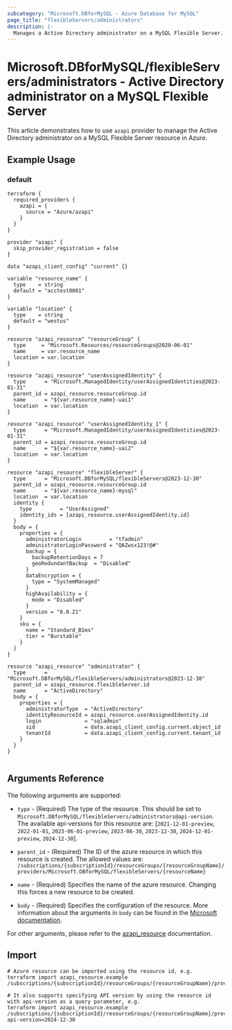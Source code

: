 ```yaml
---
subcategory: "Microsoft.DBforMySQL - Azure Database for MySQL"
page_title: "flexibleServers/administrators"
description: |-
  Manages a Active Directory administrator on a MySQL Flexible Server.
---
```


# Microsoft.DBforMySQL/flexibleServers/administrators - Active Directory administrator on a MySQL Flexible Server

This article demonstrates how to use `azapi` provider to manage the Active Directory administrator on a MySQL Flexible Server resource in Azure.

## Example Usage

### default

```hcl
terraform {
  required_providers {
    azapi = {
      source = "Azure/azapi"
    }
  }
}

provider "azapi" {
  skip_provider_registration = false
}

data "azapi_client_config" "current" {}

variable "resource_name" {
  type    = string
  default = "acctest0001"
}

variable "location" {
  type    = string
  default = "westus"
}

resource "azapi_resource" "resourceGroup" {
  type     = "Microsoft.Resources/resourceGroups@2020-06-01"
  name     = var.resource_name
  location = var.location
}

resource "azapi_resource" "userAssignedIdentity" {
  type      = "Microsoft.ManagedIdentity/userAssignedIdentities@2023-01-31"
  parent_id = azapi_resource.resourceGroup.id
  name      = "${var.resource_name}-uai1"
  location  = var.location
}

resource "azapi_resource" "userAssignedIdentity_1" {
  type      = "Microsoft.ManagedIdentity/userAssignedIdentities@2023-01-31"
  parent_id = azapi_resource.resourceGroup.id
  name      = "${var.resource_name}-uai2"
  location  = var.location
}

resource "azapi_resource" "flexibleServer" {
  type      = "Microsoft.DBforMySQL/flexibleServers@2023-12-30"
  parent_id = azapi_resource.resourceGroup.id
  name      = "${var.resource_name}-mysql"
  location  = var.location
  identity {
    type         = "UserAssigned"
    identity_ids = [azapi_resource.userAssignedIdentity.id]
  }
  body = {
    properties = {
      administratorLogin         = "tfadmin"
      administratorLoginPassword = "QAZwsx123!@#"
      backup = {
        backupRetentionDays = 7
        geoRedundantBackup  = "Disabled"
      }
      dataEncryption = {
        type = "SystemManaged"
      }
      highAvailability = {
        mode = "Disabled"
      }
      version = "8.0.21"
    }
    sku = {
      name = "Standard_B1ms"
      tier = "Burstable"
    }
  }
}

resource "azapi_resource" "administrator" {
  type      = "Microsoft.DBforMySQL/flexibleServers/administrators@2023-12-30"
  parent_id = azapi_resource.flexibleServer.id
  name      = "ActiveDirectory"
  body = {
    properties = {
      administratorType  = "ActiveDirectory"
      identityResourceId = azapi_resource.userAssignedIdentity.id
      login              = "sqladmin"
      sid                = data.azapi_client_config.current.object_id
      tenantId           = data.azapi_client_config.current.tenant_id
    }
  }
}


```



## Arguments Reference

The following arguments are supported:

* `type` - (Required) The type of the resource. This should be set to `Microsoft.DBforMySQL/flexibleServers/administrators@api-version`. The available api-versions for this resource are: [`2021-12-01-preview`, `2022-01-01`, `2023-06-01-preview`, `2023-06-30`, `2023-12-30`, `2024-12-01-preview`, `2024-12-30`].

* `parent_id` - (Required) The ID of the azure resource in which this resource is created. The allowed values are:  
  `/subscriptions/{subscriptionId}/resourceGroups/{resourceGroupName}/providers/Microsoft.DBforMySQL/flexibleServers/{resourceName}`

* `name` - (Required) Specifies the name of the azure resource. Changing this forces a new resource to be created.

* `body` - (Required) Specifies the configuration of the resource. More information about the arguments in `body` can be found in the [Microsoft documentation](https://learn.microsoft.com/en-us/azure/templates/Microsoft.DBforMySQL/flexibleServers/administrators?pivots=deployment-language-terraform).

For other arguments, please refer to the [azapi_resource](https://registry.terraform.io/providers/Azure/azapi/latest/docs/resources/resource) documentation.

## Import

 ```shell
 # Azure resource can be imported using the resource id, e.g.
 terraform import azapi_resource.example /subscriptions/{subscriptionId}/resourceGroups/{resourceGroupName}/providers/Microsoft.DBforMySQL/flexibleServers/{resourceName}/administrators/{resourceName}
 
 # It also supports specifying API version by using the resource id with api-version as a query parameter, e.g.
 terraform import azapi_resource.example /subscriptions/{subscriptionId}/resourceGroups/{resourceGroupName}/providers/Microsoft.DBforMySQL/flexibleServers/{resourceName}/administrators/{resourceName}?api-version=2024-12-30
 ```
